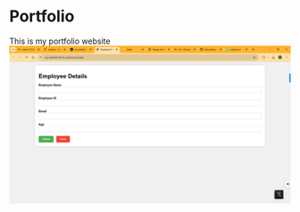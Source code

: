 # Portfolio
This is my portfolio website
![alt image](https://github.com/Shree7171/Portfolio/blob/main/Screenshot%20(300).png?raw=true)
